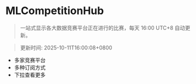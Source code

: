 # MLCompetitionHub

> 一站式显示各大数据竞赛平台正在进行的比赛，每天 16:00 UTC+8 自动更新。
  
> 更新时间: 2025-10-11T16:00:08+0800 

* 多家竞赛平台
* 多种订阅方式
* 下拉查看更多